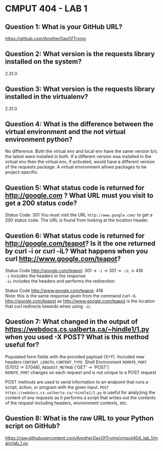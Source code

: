 # CMPUT 404 - LAB 1

## Question 1: What is your GitHub URL?

https://github.com/AnotherDayOfTrying

## Question 2: What version is the requests library installed on the system?

2.31.0

## Question 3: What version is the requests library installed in the virtualenv?

2.31.0

## Question 4: What is the difference between the virtual environment and the not virtual environment python?

No difference. Both the virtual env and local env have the same version b/c the latest were installed in both. If a different version was installed in the virtual env then the virtual env, if activated, would have a different version of the requests package. A virtual environment allows packages to be project-specific.

## Question 5: What status code is returned for http://google.com ? What URL must you visit to get a 200 status code?

Status Code: 301
You must visit the URL `http://www.google.com/` to get a 200 status code. The URL is found from looking at the location header.

## Question 6: What status code is returned for http://google.com/teapot? Is it the one returned by curl -i or curl -iL? What happens when you curl http://www.google.com/teapot?

Status Code http://google.com/teapot: 301 -> `-i` -> 301 -> `-iL` -> 418  
`-i` includes the headers in the response  
`-iL` includes the headers and performs the redirection

Status Code http://www.google.com/teapot: 418  
Note: this is the same response given from the command curl -iL http://google.com/teapot as http://www.google.com/teapot is the location that curl redirects towards when using `-iL`

## Question 7: What changed in the output of https://webdocs.cs.ualberta.ca/~hindle1/1.py when you used -X POST? What is this method useful for?

Populated form fields with the provided payload (X=Y). Included new headers `CONTENT_LENGTH`, `CONTENT_TYPE`. Shell Environment `REMOTE_PORT` (57012 -> 57048), `REQUEST_METHOD` ('GET' -> 'POST')  
`REMOTE_PORT` changes on each request and is not unique to a POST request

POST methods are used to send information to an endpoint that runs a script, action, or program with the given input. `POST https://webdocs.cs.ualberta.ca/~hindle1/1.py` is useful for analyzing the content of any requests as it performs a script that writes out the contents of the request including headers, environment contexts, etc.

## Question 8: What is the raw URL to your Python script on GitHub?

https://raw.githubusercontent.com/AnotherDayOfTrying/cmput404_lab_1/main/lab_1.py
